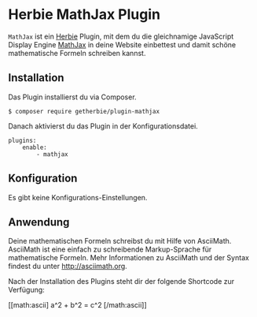 # Herbie MathJax Plugin

`MathJax` ist ein [Herbie](http://github.com/getherbie/herbie) Plugin, mit dem du die gleichnamige JavaScript Display 
Engine [MathJax](https://www.mathjax.org) in deine Website einbettest und damit schöne mathematische Formeln schreiben 
kannst.


## Installation

Das Plugin installierst du via Composer.

	$ composer require getherbie/plugin-mathjax

Danach aktivierst du das Plugin in der Konfigurationsdatei.

    plugins:
        enable:
            - mathjax


## Konfiguration

Es gibt keine Konfigurations-Einstellungen.


## Anwendung

Deine mathematischen Formeln schreibst du mit Hilfe von AsciiMath. AsciiMath ist eine einfach zu schreibende 
Markup-Sprache für mathematische Formeln. Mehr Informationen zu AsciiMath und der Syntax findest du 
unter <http://asciimath.org>.

Nach der Installation des Plugins steht dir der folgende Shortcode zur Verfügung:

[[math:ascii] a^2 + b^2 = c^2 [/math:ascii]]


